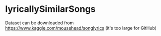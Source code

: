 # lyricallySimilarSongs
Dataset can be downloaded from https://www.kaggle.com/mousehead/songlyrics (it's too large for GitHub)
